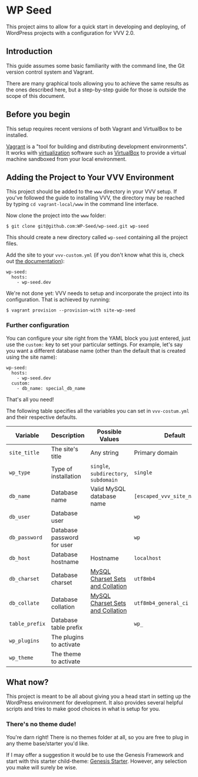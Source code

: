 # WP Seed

This project aims to allow for a quick start in developing and deploying, of WordPress projects with a configuration for VVV 2.0.

## Introduction

This guide assumes some basic familiarity with the command line, the Git version control system and Vagrant.

There are many graphical tools allowing you to achieve the same results as the ones described here, but a step-by-step guide for those is outside the scope of this document.

## Before you begin

This setup requires recent versions of both Vagrant and VirtualBox to be installed.

[Vagrant](http://www.vagrantup.com) is a "tool for building and distributing development environments". It works with [virtualization](http://en.wikipedia.org/wiki/X86_virtualization) software such as [VirtualBox](https://www.virtualbox.org/) to provide a virtual machine sandboxed from your local environment.

## Adding the Project to Your VVV Environment

This project should be added to the `www` directory in your VVV setup.  If you've followed the guide to installing VVV, the directory may be reached by typing `cd vagrant-local/www` in the command line interface.

Now clone the project into the `www` folder:

```
$ git clone git@github.com:WP-Seed/wp-seed.git wp-seed
```

This should create a new directory called `wp-seed` containing all the project files.

Add the site to your `vvv-custom.yml` (if you don't know what this is, check out [the documentation](https://varyingvagrantvagrants.org/docs/en-US/adding-a-new-site/)):

```
wp-seed:
  hosts:
    - wp-seed.dev
```

We're not done yet: VVV needs to setup and incorporate the project into its configuration. That is achieved by running:

```
$ vagrant provision --provision-with site-wp-seed
```

### Further configuration

You can configure your site right from the YAML block you just entered, just use the `custom:` key to set your particular settings. For example, let's say you want a different database name (other than the default that is created using the site name):

```
wp-seed:
  hosts:
    - wp-seed.dev
  custom:
    - db_name: special_db_name
```
That's all you need!

The following table specifies all the variables you can set in `vvv-costum.yml` and their respective defaults.

| Variable       | Description                | Possible Values                       | Default                       |
| -------------- | -------------------------- | ------------------------------------- | ----------------------------- |
| `site_title`   | The site's title           | Any string                            | Primary domain                |
| `wp_type`      | Type of installation       | `single`, `subdirectory`, `subdomain` | `single`                      |
| `db_name`      | Database name              | Valid MySQL database name             | `[escaped_vvv_site_name]_dev` |
| `db_user`      | Database user              |                                       | `wp`                          |
| `db_password`  | Database password for user |                                       | `wp`                          |
| `db_host`      | Database hostname          | Hostname                              | `localhost`                   |
| `db_charset`   | Database charset           | [MySQL Charset Sets and Collation][1] | `utf8mb4`                     |
| `db_collate`   | Database collation         | [MySQL Charset Sets and Collation][1] | `utf8mb4_general_ci`          |
| `table_prefix` | Database table prefix      |                                       | `wp_`                         |
| `wp_plugins`   | The plugins to activate    |                                       |                               |
| `wp_theme`     | The theme to activate      |                                       |                               |

[1]: https://dev.mysql.com/doc/refman/5.7/en/charset-charsets.html

## What now?

This project is meant to be all about giving you a head start in setting up the WordPress environment for development. It also provides several helpful scripts and tries to make good choices in what is setup for you.

### There's no theme dude!

You're darn right! There is no themes folder at all, so you are free to plug in any theme base/starter you'd like.

If I may offer a suggestion it would be to use the Genesis Framework and start with this starter child-theme: [Genesis Starter](https://github.com/goblindegook/genesis-starter). However, any selection you make will surely be wise.
